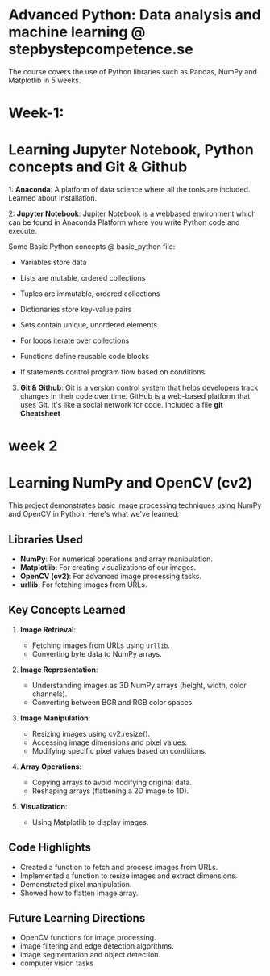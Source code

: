 # Advanced Python: Data analysis and machine learning @ stepbystepcompetence.se

The course covers the use of Python libraries such as Pandas, NumPy and Matplotlib in 5 weeks.

# Week-1: 

# Learning Jupyter Notebook, Python concepts and Git & Github

1: **Anaconda**: A platform of data science where all the tools are included. Learned about Installation.

2: **Jupyter Notebook**: Jupiter Notebook is a webbased environment which can be found in Anaconda Platform where you write Python code and execute.
  
Some Basic Python concepts @ basic_python file:

- Variables store data
    
- Lists are mutable, ordered collections
    
- Tuples are immutable, ordered collections

- Dictionaries store key-value pairs
    
- Sets contain unique, unordered elements
    
- For loops iterate over collections
    
- Functions define reusable code blocks
    
- If statements control program flow based on conditions

3. **Git & Github**: Git is a version control system that helps developers track changes in their code over time. GitHub is a web-based platform that uses Git. It's like a social network for code. Included a file **git Cheatsheet**


# week 2

# Learning NumPy and OpenCV (cv2)

This project demonstrates basic image processing techniques using NumPy and OpenCV in Python. Here's what we've learned:

## Libraries Used
- **NumPy**: For numerical operations and array manipulation.
- **Matplotlib**: For creating visualizations of our images.
- **OpenCV (cv2)**: For advanced image processing tasks.
- **urllib**: For fetching images from URLs.

## Key Concepts Learned

1. **Image Retrieval**: 
   - Fetching images from URLs using `urllib`.
   - Converting byte data to NumPy arrays.

2. **Image Representation**:
   - Understanding images as 3D NumPy arrays (height, width, color channels).
   - Converting between BGR and RGB color spaces.

3. **Image Manipulation**:
   - Resizing images using cv2.resize().
   - Accessing image dimensions and pixel values.
   - Modifying specific pixel values based on conditions.

4. **Array Operations**:
   - Copying arrays to avoid modifying original data.
   - Reshaping arrays (flattening a 2D image to 1D).

5. **Visualization**:
   - Using Matplotlib to display images.

## Code Highlights

- Created a function to fetch and process images from URLs.
- Implemented a function to resize images and extract dimensions.
- Demonstrated pixel manipulation.
- Showed how to flatten image array.

## Future Learning Directions

- OpenCV functions for image processing.
- image filtering and edge detection algorithms.
- image segmentation and object detection.
- computer vision tasks
